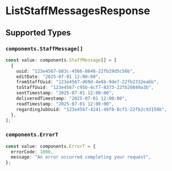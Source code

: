 # ListStaffMessagesResponse


## Supported Types

### `components.StaffMessage[]`

```typescript
const value: components.StaffMessage[] = [
  {
    uuid: "123e4567-b83c-4566-8648-22fb29d5c56b",
    editDate: "2025-07-01 12:00:00",
    fromStaffUuid: "123e4567-d69d-4e6b-9de7-22fb2332eabb",
    toStaffUuid: "123e4567-c95b-4cf7-8373-22fb20849a3b",
    sentTimestamp: "2025-07-01 12:00:00",
    deliveredTimestamp: "2025-07-01 12:00:00",
    readTimestamp: "2025-07-01 12:00:00",
    regardingJobUuid: "123e4567-4241-49f8-8cf1-22fb2c93159b",
  },
];
```

### `components.ErrorT`

```typescript
const value: components.ErrorT = {
  errorCode: 1000,
  message: "An error occurred completing your request",
};
```

